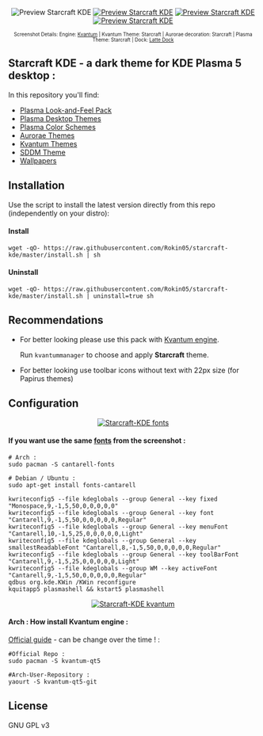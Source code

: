  
<p align="center">
  <img src="https://raw.githubusercontent.com/Rokin05/starcraft-kde/master/INFO/screenshots/preview.1.png" alt="Preview Starcraft KDE"/>
  <a href="https://raw.githubusercontent.com/Rokin05/starcraft-kde/master/INFO/screenshots/preview.2.png"><img src="https://raw.githubusercontent.com/Rokin05/starcraft-kde/master/INFO/screenshots/thumbs/mini.preview.2.png" alt="Preview Starcraft KDE"/></a> <a href="https://raw.githubusercontent.com/Rokin05/starcraft-kde/master/INFO/screenshots/preview.3.png"><img src="https://raw.githubusercontent.com/Rokin05/starcraft-kde/master/INFO/screenshots/thumbs/mini.preview.3.png" alt="Preview Starcraft KDE"/></a> <a href="https://github.com/Rokin05/starcraft-kde/tree/master/wallpapers/Starcraft/contents/images"><img src="https://raw.githubusercontent.com/Rokin05/starcraft-kde/master/INFO/screenshots/thumbs/mini.preview.4.png" alt="Preview Starcraft KDE"/></a>
</p><p align="center">
  <sup><sub>Screenshot Details: Engine: <a href="https://github.com/tsujan/Kvantum/tree/master/Kvantum">Kvantum</a> | Kvantum Theme: Starcraft | Aurorae decoration: Starcraft | Plasma Theme: Starcraft | Dock: <a href="https://github.com/psifidotos/Latte-Dock">Latte Dock</a></sub></sup></p>



## Starcraft KDE - a dark theme for KDE Plasma 5 desktop :

In this repository you'll find:

- [Plasma Look-and-Feel Pack](https://www.opendesktop.org/p/1231520/)
- [Plasma Desktop Themes](https://www.opendesktop.org/p/1231518/)
- [Plasma Color Schemes](https://www.opendesktop.org/p/1231519/)
- [Aurorae Themes](https://www.opendesktop.org/p/1231523/)
- [Kvantum Themes](https://www.opendesktop.org/p/1231521/)    
- [SDDM Theme](https://www.opendesktop.org/p/1231525/)    
- [Wallpapers](https://www.opendesktop.org/p/1231526/)    



## Installation

Use the script to install the latest version directly from this repo (independently on your distro):

#### Install

```
wget -qO- https://raw.githubusercontent.com/Rokin05/starcraft-kde/master/install.sh | sh
```


#### Uninstall

```
wget -qO- https://raw.githubusercontent.com/Rokin05/starcraft-kde/master/install.sh | uninstall=true sh
```


## Recommendations

- For better looking please use this pack with [Kvantum engine](https://github.com/tsujan/Kvantum/tree/master/Kvantum).

  Run `kvantummanager` to choose and apply **Starcraft** theme.

- For better looking use toolbar icons without text with 22px size (for Papirus themes)



## Configuration



<a href="https://raw.githubusercontent.com/Rokin05/starcraft-kde/master/INFO/screenshots/fonts-config.png"><p align="center"><img src="https://raw.githubusercontent.com/Rokin05/starcraft-kde/master/INFO/screenshots/thumbs/mini.fonts.png" alt="Starcraft-KDE fonts"/></p></a>

#### If you want use the same <a href="https://raw.githubusercontent.com/Rokin05/starcraft-kde/master/INFO/screenshots/fonts-config.png">fonts</a> from the screenshot :
```
# Arch :
sudo pacman -S cantarell-fonts

# Debian / Ubuntu :
sudo apt-get install fonts-cantarell

kwriteconfig5 --file kdeglobals --group General --key fixed "Monospace,9,-1,5,50,0,0,0,0,0"
kwriteconfig5 --file kdeglobals --group General --key font "Cantarell,9,-1,5,50,0,0,0,0,0,Regular"
kwriteconfig5 --file kdeglobals --group General --key menuFont "Cantarell,10,-1,5,25,0,0,0,0,0,Light"
kwriteconfig5 --file kdeglobals --group General --key smallestReadableFont "Cantarell,8,-1,5,50,0,0,0,0,0,Regular"
kwriteconfig5 --file kdeglobals --group General --key toolBarFont "Cantarell,9,-1,5,25,0,0,0,0,0,Light"
kwriteconfig5 --file kdeglobals --group WM --key activeFont "Cantarell,9,-1,5,50,0,0,0,0,0,Regular"
qdbus org.kde.KWin /KWin reconfigure
kquitapp5 plasmashell && kstart5 plasmashell
```


<a href="https://github.com/tsujan/Kvantum/tree/master/Kvantum"><p align="center"><img src="https://raw.githubusercontent.com/Rokin05/starcraft-kde/master/INFO/screenshots/thumbs/mini.kvantum.png" alt="Starcraft-KDE kvantum"/></p></a>

#### Arch : How install Kvantum engine :

<a href="https://github.com/tsujan/Kvantum/blob/master/Kvantum/INSTALL">Official guide</a> - can be change over the time ! :
```
#Official Repo :
sudo pacman -S kvantum-qt5

#Arch-User-Repository :
yaourt -S kvantum-qt5-git
```


## License

GNU GPL v3
 










 
